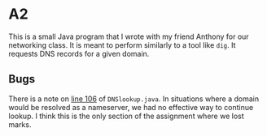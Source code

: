 # A2
This is a small Java program that I wrote with my friend Anthony for our networking class. It is meant to perform similarly to a tool like `dig`. It requests DNS records for a given domain.

## Bugs
There is a note on [line 106]() of `DNSlookup.java`. In situations where a domain would be resolved as a nameserver, we had no effective way to continue lookup. I think this is the only section of the assignment where we lost marks.


